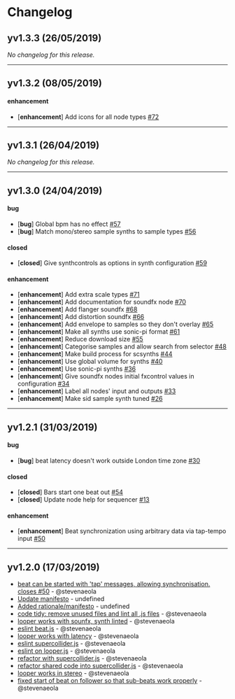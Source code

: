 # Changelog

## yv1.3.3 (26/05/2019)
*No changelog for this release.*

---

## yv1.3.2 (08/05/2019)

#### enhancement

- [**enhancement**] Add icons for all node types [#72](https://github.com/stevenaeola/node-red-contrib-music/issues/72)

---

## yv1.3.1 (26/04/2019)
*No changelog for this release.*

---

## yv1.3.0 (24/04/2019)

#### bug

- [**bug**] Global bpm has no effect [#57](https://github.com/stevenaeola/node-red-contrib-music/issues/57)
- [**bug**] Match mono/stereo sample synths to sample types [#56](https://github.com/stevenaeola/node-red-contrib-music/issues/56)

#### closed

- [**closed**] Give synthcontrols as options in synth configuration [#59](https://github.com/stevenaeola/node-red-contrib-music/issues/59)

#### enhancement

- [**enhancement**] Add extra scale types [#71](https://github.com/stevenaeola/node-red-contrib-music/issues/71)
- [**enhancement**] Add documentation for soundfx node [#70](https://github.com/stevenaeola/node-red-contrib-music/issues/70)
- [**enhancement**] Add flanger soundfx [#68](https://github.com/stevenaeola/node-red-contrib-music/issues/68)
- [**enhancement**] Add distortion soundfx [#66](https://github.com/stevenaeola/node-red-contrib-music/issues/66)
- [**enhancement**] Add envelope to samples so they don't overlay [#65](https://github.com/stevenaeola/node-red-contrib-music/issues/65)
- [**enhancement**] Make all synths use sonic-pi format [#61](https://github.com/stevenaeola/node-red-contrib-music/issues/61)
- [**enhancement**] Reduce download size [#55](https://github.com/stevenaeola/node-red-contrib-music/issues/55)
- [**enhancement**] Categorise samples and allow search from selector [#48](https://github.com/stevenaeola/node-red-contrib-music/issues/48)
- [**enhancement**] Make build process for scsynths [#44](https://github.com/stevenaeola/node-red-contrib-music/issues/44)
- [**enhancement**] Use global volume for synths [#40](https://github.com/stevenaeola/node-red-contrib-music/issues/40)
- [**enhancement**] Use sonic-pi synths [#36](https://github.com/stevenaeola/node-red-contrib-music/issues/36)
- [**enhancement**] Give soundfx nodes initial fxcontrol values in configuration [#34](https://github.com/stevenaeola/node-red-contrib-music/issues/34)
- [**enhancement**] Label all nodes' input and outputs [#33](https://github.com/stevenaeola/node-red-contrib-music/issues/33)
- [**enhancement**] Make sid sample synth tuned [#26](https://github.com/stevenaeola/node-red-contrib-music/issues/26)

---

## yv1.2.1 (31/03/2019)

#### bug

- [**bug**] beat latency doesn't work outside London time zone [#30](https://github.com/stevenaeola/node-red-contrib-music/issues/30)

#### closed

- [**closed**] Bars start one beat out [#54](https://github.com/stevenaeola/node-red-contrib-music/issues/54)
- [**closed**] Update node help for sequencer [#13](https://github.com/stevenaeola/node-red-contrib-music/issues/13)

#### enhancement

- [**enhancement**] Beat synchronization using arbitrary data via tap-tempo input [#50](https://github.com/stevenaeola/node-red-contrib-music/issues/50)

---

## yv1.2.0 (17/03/2019)
- [beat can be started with 'tap' messages, allowing synchronisation. closes #50](https://github.com/stevenaeola/node-red-contrib-music/commit/1f5adfc3c1701534ec96861897b35bc7f69e7429) - @stevenaeola
- [Update manifesto](https://github.com/stevenaeola/node-red-contrib-music/commit/49837a3062a37b0dd4ab0ca024d2a93e8cc71600) - undefined
- [Added rationale/manifesto](https://github.com/stevenaeola/node-red-contrib-music/commit/d5489df2cea4543c9973d9d6b5817a87a521010a) - undefined
- [code tidy: remove unused files and lint all .js files](https://github.com/stevenaeola/node-red-contrib-music/commit/c116ce69e3574b035b00d673e3896ccb31c699ad) - @stevenaeola
- [looper works with sounfx, synth linted](https://github.com/stevenaeola/node-red-contrib-music/commit/df21bdd3fef7a0c6a6b37763117c1f27eecaba19) - @stevenaeola
- [eslint beat.js](https://github.com/stevenaeola/node-red-contrib-music/commit/da2fcaa36a66af82c90edab47bbe9a6b61c7b2c2) - @stevenaeola
- [looper works with latency](https://github.com/stevenaeola/node-red-contrib-music/commit/2c1b425fd9de9d6916497af42c7b55349f7f942e) - @stevenaeola
- [eslint supercollider.js](https://github.com/stevenaeola/node-red-contrib-music/commit/e4c4153044bc31edca63667564e43f8bf57e9384) - @stevenaeola
- [eslint on looper.js](https://github.com/stevenaeola/node-red-contrib-music/commit/f5c2e169135ddb12a8369fe143f8a719b68392e5) - @stevenaeola
- [refactor with supercollider.js](https://github.com/stevenaeola/node-red-contrib-music/commit/70c39604efcaa15bb0193917b3c68df40ff1084f) - @stevenaeola
- [refactor shared code into supercollider.js](https://github.com/stevenaeola/node-red-contrib-music/commit/095874c4976c3292062f181b7c17cdaa603dd0f1) - @stevenaeola
- [looper works in stereo](https://github.com/stevenaeola/node-red-contrib-music/commit/cb63e8734d88a45e362d1cbae51fe856bcc8281f) - @stevenaeola
- [fixed start of beat on follower so that sub-beats work properly](https://github.com/stevenaeola/node-red-contrib-music/commit/bea24452d924046f5bee859c7b8ca76cb398d4b2) - @stevenaeola
